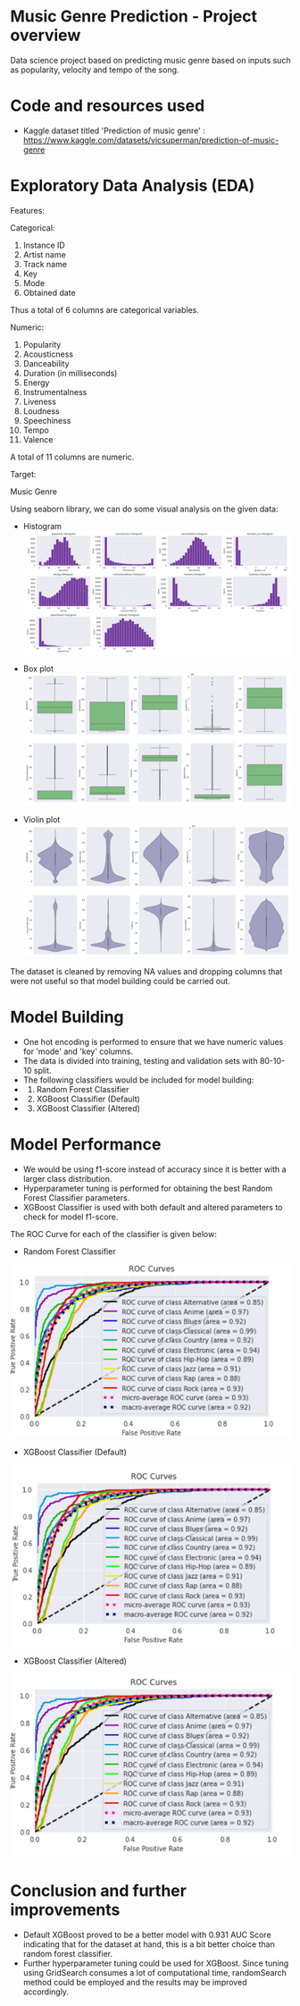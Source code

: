 # Music Genre Prediction - Project overview
Data science project based on predicting music genre based on inputs such as popularity, velocity and tempo of the song.

# Code and resources used
* Kaggle dataset titled 'Prediction of music genre' : https://www.kaggle.com/datasets/vicsuperman/prediction-of-music-genre 

# Exploratory Data Analysis (EDA)
Features:

Categorical:

1. Instance ID
2. Artist name
3. Track name
4. Key
5. Mode
6. Obtained date

Thus a total of 6 columns are categorical variables.

Numeric:

1. Popularity
2. Acousticness
3. Danceability
4. Duration (in milliseconds)
5. Energy
6. Instrumentalness
7. Liveness
8. Loudness
9. Speechiness
10. Tempo
11. Valence

A total of 11 columns are numeric.

Target:

Music Genre

Using seaborn library, we can do some visual analysis on the given data:

* Histogram
![alt_text](https://github.com/ipieren/Music-genre-prediction/blob/main/img/histogram.PNG)

* Box plot
![alt_text](https://github.com/ipieren/Music-genre-prediction/blob/main/img/boxplot.PNG)

* Violin plot
![alt_text](https://github.com/ipieren/Music-genre-prediction/blob/main/img/violinplot.PNG)

The dataset is cleaned by removing NA values and dropping columns that were not useful so that model building could be carried out.

# Model Building

* One hot encoding is performed to ensure that we have numeric values for 'mode' and 'key' columns.
* The data is divided into training, testing and validation sets with 80-10-10 split.
* The following classifiers would be included for model building:
*   1. Random Forest Classifier
*   2. XGBoost Classifier (Default)
*   3. XGBoost Classifier (Altered)

# Model Performance
* We would be using f1-score instead of accuracy since it is better with a larger class distribution.
* Hyperparameter tuning is performed for obtaining the best Random Forest Classifier parameters.
* XGBoost Classifier is used with both default and altered parameters to check for model f1-score.

The ROC Curve for each of the classifier is given below:
* Random Forest Classifier

![alt_text](https://github.com/ipieren/Music-genre-prediction/blob/main/img/m1_randomforest.PNG)

* XGBoost Classifier (Default)


![alt_text](https://github.com/ipieren/Music-genre-prediction/blob/main/img/m2_defaultXGBoost.PNG)

* XGBoost Classifier (Altered)


![alt_text](https://github.com/ipieren/Music-genre-prediction/blob/main/img/m3_alteredXGBoost.PNG)

# Conclusion and further improvements
* Default XGBoost proved to be a better model with 0.931 AUC Score indicating that for the dataset at hand, this is a bit better choice than random forest classifier.
* Further hyperparameter tuning could be used for XGBoost. Since tuning using GridSearch consumes a lot of computational time, randomSearch method could be employed and the results may be improved accordingly.
